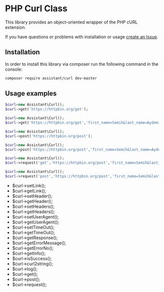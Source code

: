 # PHP Curl Class

This library provides an object-oriented wrapper of the PHP cURL extension.

If you have questions or problems with installation or usage [create an Issue](https://github.com/semihaydemir/curl/issues).

## Installation

In order to install this library via composer run the following command in the console:

```sh
composer require assistant/curl dev-master
```



## Usage examples

```php
$curl=new Assistant\Curl();
$curl->get('https://httpbin.org/get');
```

```php
$curl=new Assistant\Curl();
$curl->get('https://httpbin.org/get','first_name=Semih&last_name=Aydemir');
```

```php
$curl=new Assistant\Curl();
$curl->post('https://httpbin.org/post');
```

```php
$curl=new Assistant\Curl();
$curl->post('https://httpbin.org/post','first_name=Semih&last_name=Aydemir');
```

```php
$curl=new Assistant\Curl();
$curl->request('get','https://httpbin.org/post','first_name=Semih&last_name=Aydemir');
```

```php
$curl=new Assistant\Curl();
$curl->request('post','https://httpbin.org/post','first_name=Semih&last_name=Aydemir');
```

 - $curl->setLink();
 - $curl->getLink();
 - $curl->setHeader();
 - $curl->getHeader();
 - $curl->setHeaders();
 - $curl->getHeaders();
 - $curl->setUserAgent();
 - $curl->getUserAgent();
 - $curl->setTimeOut();
 - $curl->getTimeOut();
 - $curl->getResponse();
 - $curl->getErrorMessage();
 - $curl->getErrorNo();
 - $curl->getInfo();
 - $curl->isSuccess();
 - $curl->curl2string();
 - $curl->log();
 - $curl->get();
 - $curl->post();
 - $curl->request();

